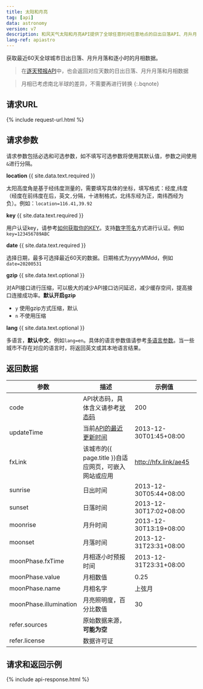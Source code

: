 ```yaml
---
title: 太阳和月亮
tag: [api]
data: astronomy
version: v7
description: 和风天气太阳和月亮API提供了全球任意时间任意地点的日出日落API、月升月落API和月相API数据，通过这些数据我们可以完整的描述一天之中太阳和月亮的变化。
lang-ref: apiastro
---
```


获取最近60天全球城市日出日落、月升月落和逐小时的月相数据。

> 在[逐天预报API](/docs/api/weather)中，也会返回对应天数的日出日落、月升月落和月相数据

> 月相已考虑南北半球的差异，不需要再进行转换
{:.bqnote}

## 请求URL

{% include request-url.html %}

## 请求参数

请求参数包括必选和可选参数，如不填写可选参数将使用其默认值，参数之间使用`&`进行分隔。

**location** {{ site.data.text.required }}

太阳高度角是基于经纬度测量的，需要填写具体的坐标，填写格式：经度,纬度（经度在前纬度在后，英文`,`分隔，十进制格式，北纬东经为正，南纬西经为负）。例如：`location=116.41,39.92`

**key** {{ site.data.text.required }}

用户认证key，请参考[如何获取你的KEY](/docs/start/get-api-key)。支持[数字签名](/docs/faq/technical#signature-authentication)方式进行认证。例如 `key=123456789ABC`

**date** {{ site.data.text.required }}

选择日期，最多可选择最近60天的数据。日期格式为yyyyMMdd，例如 `date=20200531`

**gzip** {{ site.data.text.optional }}

对API接口进行压缩，可以极大的减少API接口访问延迟，减少缓存空间，提高接口连接成功率。**默认开启gzip**

- `y` 使用gzip方式压缩，默认
- `n` 不使用压缩

**lang** {{ site.data.text.optional }}

多语言，**默认中文**，例如`lang=en`。具体的语言参数值请参考[多语言参数](/docs/start/language)。当一些城市不存在对应的语言时，将返回英文或其本地语言结果。

## 返回数据

| 参数                   | 描述                                                               | 示例值                 |
| ---------------------- | ------------------------------------------------------------------ | ---------------------- |
| code                   | API状态码，具体含义请参考[状态码](/docs/start/status-code)         | 200                    |
| updateTime             | 当前[API的最近更新时间](/docs/start/glossary#updatetime) | 2013-12-30T01:45+08:00 |
| fxLink                 | 该城市的{{ page.title }}自适应网页，可嵌入网站或应用               | http://hfx.link/ae45   |
| sunrise                | 日出时间                                                           | 2013-12-30T05:44+08:00 |
| sunset                 | 日落时间                                                           | 2013-12-30T17:02+08:00 |
| moonrise               | 月升时间                                                           | 2013-12-30T13:19+08:00 |
| moonset                | 月落时间                                                           | 2013-12-31T23:31+08:00 |
| moonPhase.fxTime       | 月相逐小时预报时间                                                 | 2013-12-31T23:31+08:00 |
| moonPhase.value        | 月相数值                                                           | 0.25                   |
| moonPhase.name         | 月相名字                                                           | 上弦月                 |
| moonPhase.illumination | 月亮照明度，百分比数值                                             | 30                   |
| refer.sources          | 原始数据来源，**可能为空**                                         |                        |
| refer.license          | 数据许可证                                                         |                        |

## 请求和返回示例

{% include api-response.html %}